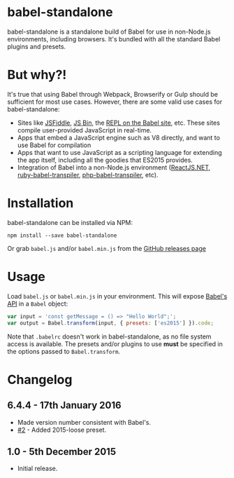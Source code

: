 babel-standalone
================

babel-standalone is a standalone build of Babel for use in non-Node.js environments, including browsers. It's bundled with all the standard Babel plugins and presets.

But why?!
=========

It's true that using Babel through Webpack, Browserify or Gulp should be sufficient for most use cases. However, there are some valid use cases for babel-standalone:

 - Sites like [JSFiddle](https://jsfiddle.net/), [JS Bin](https://jsbin.com/), the [REPL on the Babel site](http://babeljs.io/repl/), etc. These sites compile user-provided JavaScript in real-time.
 - Apps that embed a JavaScript engine such as V8 directly, and want to use Babel for compilation
  - Apps that want to use JavaScript as a scripting language for extending the app itself, including all the goodies that ES2015 provides.
  - Integration of Babel into a non-Node.js environment ([ReactJS.NET](http://reactjs.net/), [ruby-babel-transpiler](https://github.com/babel/ruby-babel-transpiler), [php-babel-transpiler](https://github.com/talyssonoc/php-babel-transpiler), etc).

Installation
============

babel-standalone can be installed via NPM:
```
npm install --save babel-standalone
```

Or grab `babel.js` and/or `babel.min.js` from the [GitHub releases page](https://github.com/Daniel15/babel-standalone/releases)

Usage
=====

Load `babel.js` or `babel.min.js` in your environment. This will expose [Babel's API](http://babeljs.io/docs/usage/api/) in a `Babel` object:

```js
var input = 'const getMessage = () => "Hello World";';
var output = Babel.transform(input, { presets: ['es2015'] }).code;
```

Note that `.babelrc` doesn't work in babel-standalone, as no file system access is available. The presets and/or plugins to use **must** be specified in the options passed to `Babel.transform`.

Changelog
=========
6.4.4 - 17th January 2016
-------------------------
 - Made version number consistent with Babel's.
 - [#2](https://github.com/Daniel15/babel-standalone/issues/2) - Added
   2015-loose preset.

1.0 - 5th December 2015
-----------------------
 - Initial release.
